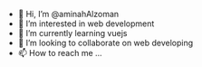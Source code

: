 - 👋 Hi, I’m @aminahAlzoman
- 👀 I’m interested in web development
- 🌱 I’m currently learning vuejs
- 💞️ I’m looking to collaborate on web developing
- 📫 How to reach me ...

<!---
aminahAlzoman/aminahAlzoman is a ✨ special ✨ repository because its `README.md` (this file) appears on your GitHub profile.
You can click the Preview link to take a look at your changes.
--->
